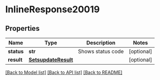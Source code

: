 # InlineResponse20019

## Properties
Name | Type | Description | Notes
------------ | ------------- | ------------- | -------------
**status** | **str** | Shows status code | [optional] 
**result** | [**SetsupdateResult**](SetsupdateResult.md) |  | [optional] 

[[Back to Model list]](../README.md#documentation-for-models) [[Back to API list]](../README.md#documentation-for-api-endpoints) [[Back to README]](../README.md)


